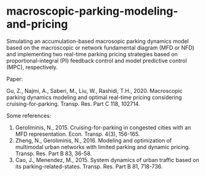 # macroscopic-parking-modeling-and-pricing

Simulating an accumulation-based macrosopic parking dynamics model based on the macroscopic or network fundamental diagram (MFD or NFD) and implementing two real-time parking pricing strategies based on proportional-integral (PI) feedback control and model predictive control (MPC), respectively.

Paper:

Gu, Z., Najmi, A., Saberi, M., Liu, W., Rashidi, T.H., 2020. Macroscopic parking dynamics modeling and optimal real-time pricing considering cruising-for-parking. Transp. Res. Part C 118, 102714.

Some references:
1. Geroliminis, N., 2015. Cruising-for-parking in congested cities with an MFD representation. Econ. Transp. 4(3), 156-165.
2. Zheng, N., Geroliminis, N., 2016. Modeling and optimization of multimodal urban networks with limited parking and dynamic pricing. Transp. Res. Part B 83, 36-58.
3. Cao, J., Menendez, M., 2015. System dynamics of urban traffic based on its parking-related-states. Transp. Res. Part B 81, 718-736.
